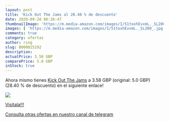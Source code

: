 ```yaml
---
layout: post
title: 'Kick Out The Jams al 28.40 % de descuento'
date: 2020-09-28 06:26:47
thumbnailImage: 'https://m.media-amazon.com/images/I/51toxhEvxmL._SL200_.jpg'
images: [ 'https://m.media-amazon.com/images/I/51toxhEvxmL._SL200_.jpg' ]
comments: true
category: ofertas
author: ring
slug: B000025192
description:
actualPrice: 3.58 GBP
comparePrice: 5.0 GBP
inStock: true
---
```


Ahora mismo tienes [Kick Out The Jams](https://www.amazon.com/dp/B000025192/?tag=redken08-20) a 3.58 GBP (original: 5.0 GBP) (28.40 %  de descuento) en el siguiente enlace!

[![](https://m.media-amazon.com/images/I/51toxhEvxmL._SL200_.jpg)](https://www.amazon.com/dp/B000025192/?tag=redken08-20)

[Visítala!!!](https://www.amazon.com/dp/B000025192/?tag=redken08-20)

[Consulta otras ofertas en nuestro canal de telegram](https://t.me/s/ofertas25)
